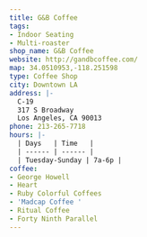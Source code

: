 ```yaml
---
title: G&B Coffee
tags:
- Indoor Seating
- Multi-roaster
shop_name: G&B Coffee
website: http://gandbcoffee.com/
map: 34.0510953,-118.251598
type: Coffee Shop
city: Downtown LA
address: |-
  C-19
  317 S Broadway
  Los Angeles, CA 90013
phone: 213-265-7718
hours: |-
  | Days   | Time   |
  | ------ | ------ |
  | Tuesday-Sunday | 7a-6p |
coffee:
- George Howell
- Heart
- Ruby Colorful Coffees
- 'Madcap Coffee '
- Ritual Coffee
- Forty Ninth Parallel
---
```


